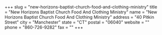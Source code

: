 +++
slug = "new-horizons-baptist-church-food-and-clothing-ministry"
title = "New Horizons Baptist Church Food And Clothing Ministry"
name = "New Horizons Baptist Church Food And Clothing Ministry"
address = "40 Pitkin Street"
city = "Manchester"
state = "CT"
postal = "06040"
website = ""
phone = "860-726-9282"
fax = ""
+++
